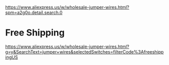 https://www.aliexpress.us/w/wholesale-jumper-wires.html?spm=a2g0o.detail.search.0

# Free Shipping
https://www.aliexpress.us/w/wholesale-jumper-wires.html?g=y&SearchText=jumper+wires&selectedSwitches=filterCode%3AfreeshippingUS
